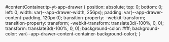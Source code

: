 #contentContainer.tp-yt-app-drawer {
    position: absolute;
    top: 0;
    bottom: 0;
    left: 0;
    width: var(--app-drawer-width, 256px);
    padding: var(--app-drawer-content-padding, 120px 0);
    transition-property: -webkit-transform;
    transition-property: transform;
    -webkit-transform: translate3d(-100%, 0, 0);
    transform: translate3d(-100%, 0, 0);
    background-color: #fff;
    background-color: var(--app-drawer-content-container-background-color);
}
<style>
canvas, caption, center, cite, code, dd, del, dfn, div, dl, dt, em, embed, fieldset, font, form, h1, h2, h3, h4, h5, h6, hr, i, iframe, img, ins, kbd, label, legend, li, menu, object, ol, p, pre, q, s, samp, small, span, strike, strong, sub, sup, table, tbody, td, tfoot, th, thead, tr, tt, u, ul, var {
    margin: 0;
    padding: 0;
    border: 0;
    background: transparent;
}
user agent stylesheet
div {
    display: block;
}
<style>
tp-yt-app-drawer {
    position: fixed;
    z-index: 1;
    top: -120px;
    right: 0;
    bottom: -120px;
    left: 0;
    visibility: hidden;
    transition-property: visibility;
}
style attribute {
    --ytd-app-fullerscreen-scrollbar-width: 17px;
    --ytd-masthead-height: 56px;
}
<style>
ytd-app[darker-dark-theme] {
    background: var(--yt-spec-base-background);
    --app-drawer-content-container-background-color: var( --yt-spec-base-background );
}
<style>
ytd-app[guide-refresh] {
    --app-drawer-content-container-background-color: var( --yt-spec-brand-background-solid );
}
<style>
ytd-app {
    --app-drawer-width: 240px;
    --ytd-mini-guide-width: 72px;
    --app-drawer-content-container-background-color: var( --yt-spec-general-background-a );
    background: var(--yt-spec-general-background-a);
    display: block;
    left: 0;
    min-height: 100%;
    position: absolute;
    right: 0;
    top: 0;
    scrollbar-color: var(--yt-spec-text-secondary) transparent;
}
<style>
html body[modern-dialog] {
    --iron-overlay-backdrop-opacity: 0.1;
}
style attribute {
    font-size: 10px;
    font-family: Roboto, Arial, sans-serif;
}
<style>
html[darker-dark-theme] {
    --paper-dialog-background-color: var(--yt-spec-raised-background);
    --paper-listbox-background-color: var(--yt-spec-menu-background);
    --paper-menu-background-color: var(--yt-spec-menu-background);
}
<style>
html[system-icons] {
    --ytd-searchbox-legacy-button-icon-color: #030303;
}
<style>
html:not(.style-scope) {
    --paper-dialog-background-color: var(--yt-spec-brand-background-solid);
    --paper-listbox-background-color: var(--yt-spec-brand-background-solid);
    --paper-listbox-color: var(--yt-spec-text-primary);
    --paper-spinner-layer-1-color: var(--yt-spec-text-secondary);
    --paper-spinner-layer-2-color: var(--yt-spec-text-secondary);
    --paper-spinner-layer-3-color: var(--yt-spec-text-secondary);
    --paper-spinner-layer-4-color: var(--yt-spec-text-secondary);
    --paper-spinner-color: var(--yt-spec-text-secondary);
    --paper-input-container-focus-color: var(--yt-spec-themed-blue);
    --paper-input-container-input-color: var(--yt-spec-text-primary);
    --paper-input-container-invalid-color: var(--yt-spec-brand-link-text);
    --paper-checkbox-unchecked-color: var(--yt-spec-icon-inactive);
    --paper-checkbox-unchecked-ink-color: var(--yt-spec-icon-inactive);
    --paper-checkbox-checked-color: var(--yt-spec-call-to-action);
    --paper-checkbox-checked-ink-color: var(--yt-spec-call-to-action);
    --paper-checkbox-label-color: var(--yt-spec-text-primary);
    --paper-checkbox-label-spacing: 16px;
    --paper-checkbox-size: 20px;
    --paper-checkbox-checkmark-color: var(--yt-spec-text-primary-inverse);
    --paper-radio-button-unchecked-color: var(--yt-spec-icon-inactive);
    --paper-radio-button-unchecked-ink-color: var(--yt-spec-icon-inactive);
    --paper-radio-button-checked-color: var(--yt-spec-call-to-action);
    --paper-radio-button-checked-ink-color: var(--yt-spec-call-to-action);
    --paper-radio-button-label-spacing: 16px;
    --paper-radio-button-label-color: var(--yt-spec-text-primary);
    --paper-radio-button-size: 20px;
    --paper-toggle-button-unchecked-bar-color: var(--yt-spec-icon-disabled);
    --paper-toggle-button-unchecked-button-color: var(--yt-spec-icon-inactive);
    --paper-toggle-button-checked-bar-color: var(--yt-spec-icon-disabled);
    --paper-toggle-button-checked-button-color: var(--yt-spec-call-to-action);
    --paper-toggle-button-checked-ink-color: var(--yt-spec-call-to-action);
    --paper-toggle-button-unchecked-ink-color: var(--yt-spec-touch-response);
    --paper-menu-disabled-color: var(--yt-spec-text-primary);
    --paper-menu-background-color: var(--yt-spec-brand-background-solid);
    --paper-menu-color: var(--yt-spec-text-primary);
    --yt-icon-width: 40px;
    --yt-icon-height: 40px;
}
<style>
html[typography] {
    --yt-channel-line-height: 3.2rem;
    --yt-navbar-title-line-height: 2.6rem;
    --yt-subheadline-line-height: 2.2rem;
    --yt-link-line-height: 2rem;
    --yt-thumbnail-attribution-font-size: 1.2rem;
    --yt-thumbnail-attribution-line-height: 1.8rem;
    --yt-user-comment-line-height: 2rem;
    --yt-guide-highlight-line-height: 2rem;
    --yt-caption-font-size: 1.2rem;
    --yt-caption-line-height: 1.8rem;
}
<style>
html[typography-spacing] {
    --yt-subheadline-letter-spacing: 0.1px;
    --yt-subheadline-link-letter-spacing: 0.15px;
    --yt-link-letter-spacing: 0.25px;
    --yt-thumbnail-attribution-letter-spacing: 0.3px;
    --yt-user-comment-letter-spacing: 0.2px;
    --yt-guide-highlight-letter-spacing: 0.25px;
    --yt-caption-letter-spacing: 0.35px;
    --yt-badge-letter-spacing: 0.35px;
    --yt-tab-system-letter-spacing: 0.5px;
}
<style>
html[darker-dark-theme], [darker-dark-theme] [light] {
    --yt-spec-text-primary: #0f0f0f;
    --yt-spec-text-primary-inverse: #fff;
}
<style>
html[system-icons] {
    --yt-spec-icon-active-other: #030303;
    --yt-spec-icon-inactive: #030303;
    --yt-spec-icon-disabled: #909090;
    --yt-spec-brand-icon-active: #030303;
    --yt-spec-brand-icon-inactive: #030303;
    --yt-button-icon-button-text-color: var(--yt-spec-text-primary);
}
<style>
html:not(.style-scope) {
    --primary-text-color: var(--light-theme-text-color);
    --primary-background-color: var(--light-theme-background-color);
    --secondary-text-color: var(--light-theme-secondary-color);
    --disabled-text-color: var(--light-theme-disabled-color);
    --divider-color: var(--light-theme-divider-color);
    --error-color: #dd2c00;
    --primary-color: #3f51b5;
    --light-primary-color: #c5cae9;
    --dark-primary-color: #303f9f;
    --accent-color: #ff4081;
    --light-accent-color: #ff80ab;
    --dark-accent-color: #f50057;
    --light-theme-background-color: #fff;
    --light-theme-base-color: #000;
    --light-theme-text-color: #212121;
    --light-theme-secondary-color: #737373;
    --light-theme-disabled-color: #9b9b9b;
    --light-theme-divider-color: #dbdbdb;
    --dark-theme-background-color: #212121;
    --dark-theme-base-color: #fff;
    --dark-theme-text-color: #fff;
    --dark-theme-secondary-color: #bcbcbc;
    --dark-theme-disabled-color: #646464;
    --dark-theme-divider-color: #3c3c3c;
    --text-primary-color: var(--dark-theme-text-color);
    --default-primary-color: var(--primary-color);
}
<style>
html {
    --yt-swatch-icon-color: var(--yt-deprecated-luna-black-opacity-lighten-3);
    --yt-swatch-primary: var(--yt-spec-static-brand-white);
    --yt-swatch-primary-darker: rgb(230, 230, 230);
    --yt-swatch-text: var(--yt-deprecated-luna-black-opacity-lighten-3);
    --yt-swatch-input-text: var(--yt-deprecated-luna-black);
    --yt-swatch-tab-selected-text: rgb(15, 15, 15);
    --yt-swatch-textbox-bg: rgb(255, 255, 255);
}
<style>
html {
    --yt-subscription-product-grid-margin: 24px;
    --yt-subscription-product-grid-margin-two-thirds: 16px;
    --yt-subscription-product-grid-margin-half: 12px;
    --yt-subscription-product-grid-margin-one-third: 8px;
}
<style>
html {
    --paper-tooltip-delay-in: 1ms;
    --paper-tooltip-delay-out: 0;
    --paper-tooltip-duration-in: 150ms;
    --paper-tooltip-duration-out: 75ms;
    --yt-button-tooltip-z-index: 2300;
    --iron-overlay-backdrop-opacity: 0.8;
    --paper-tab-content-focused-font-weight: 500;
}
<style>
html {
    --ytd-z-index-report-form-overlay: 100;
    --ytd-z-index-engagement-panel-scrim: 600;
    --ytd-z-index-engagement-panel-scrimmed: 601;
    --ytd-z-index-toggle-button-tooltip: 2300;
    --ytd-z-index-miniplayer-bar: 2008;
    --ytd-z-index-masthead: 2020;
    --ytd-z-index-user-mention-suggestions-container: 2022;
    --ytd-z-index-notification: 2024;
    --ytd-z-index-miniplayer: 2018;
    --ytd-z-index-channel-name: 300;
    --ytd-thumbnail-height: 118px;
    --ytd-grid-1-columns-width: 214px;
    --ytd-grid-2-columns-width: 428px;
    --ytd-grid-3-columns-width: 642px;
    --ytd-grid-4-columns-width: 856px;
    --ytd-grid-5-columns-width: 1070px;
    --ytd-grid-6-columns-width: 1284px;
    --ytd-grid-max-width: 1284px;
    --ytd-scrollbar-width: 8px;
    --ytd-default-promo-panel-renderer-height: 600px;
}
<style>
html {
    --ytd-searchbox-border-color: hsla(0, 0%, 53.3%, 0.2);
    --ytd-searchbox-legacy-border-color: #ccc;
    --ytd-searchbox-legacy-border-shadow-color: #eee;
    --ytd-searchbox-legacy-button-color: #f8f8f8;
    --ytd-searchbox-legacy-button-border-color: #d3d3d3;
    --ytd-searchbox-legacy-button-focus-color: #e9e9e9;
    --ytd-searchbox-legacy-button-hover-color: #f0f0f0;
    --ytd-searchbox-legacy-button-hover-border-color: #c6c6c6;
    --ytd-searchbox-legacy-button-icon-color: #333;
    --ytd-searchbox-background: hsl(0, 0%, 100%);
    --ytd-searchbox-text-color: hsl(0, 0%, 6.7%);
}
<style>
html {
    --ytd-rich-grid-items-per-row: 4;
    --ytd-rich-grid-posts-per-row: 3;
    --ytd-rich-grid-slim-items-per-row: 6;
    --ytd-rich-grid-game-cards-per-row: 6;
    --ytd-rich-grid-item-margin: 16px;
    --ytd-rich-grid-shorts-item-margin: 4px;
    --ytd-rich-grid-item-min-width: 320px;
    --ytd-rich-grid-item-max-width: 360px;
    --ytd-rich-grid-mini-item-min-width: 240px;
    --ytd-rich-grid-mini-item-max-width: 320px;
    --ytd-rich-grid-slim-item-max-width: 220px;
}
<style>
html {
    --yt-navbar-title-font-size: 1.8rem;
    --ytd-navbar-title-font-size: var(--yt-navbar-title-font-size);
    --ytd-navbar-title-font-weight: 400;
    --ytd-navbar-title-line-height: var(--yt-navbar-title-line-height, 2.4rem);
    --ytd-subheadline-font-size: var(--yt-subheadline-font-size, 1.6rem);
    --ytd-subheadline-font-weight: 400;
    --ytd-subheadline-line-height: var(--yt-subheadline-line-height, 2rem);
    --ytd-subheadline-letter-spacing: var( --yt-subheadline-letter-spacing, normal );
    --ytd-link-font-size: var(--yt-link-font-size, 1.4rem);
    --ytd-link-font-weight: 500;
    --ytd-link-line-height: var(--yt-link-line-height, 1.6rem);
    --ytd-link-letter-spacing: var(--yt-link-letter-spacing, normal);
    --ytd-user-comment-font-size: var(--yt-user-comment-font-size, 1.4rem);
    --ytd-user-comment-font-weight: 400;
    --ytd-user-comment-line-height: var(--yt-user-comment-line-height, 2.1rem);
    --ytd-user-comment-letter-spacing: var( --yt-user-comment-letter-spacing, normal );
    --ytd-tab-system-font-size: var(--yt-tab-system-font-size, 1.4rem);
    --ytd-tab-system-font-weight: 500;
    --ytd-tab-system-letter-spacing: var(--yt-tab-system-letter-spacing, 0.007px);
    --ytd-tab-system-text-transform: uppercase;
    --ytd-caption-font-size: var(--yt-caption-font-size, 1.3rem);
    --ytd-caption-line-height: var(--yt-caption-line-height, normal);
    --ytd-caption-font-weight: 500;
    --ytd-caption-letter-spacing: var(--yt-caption-letter-spacing, 0.007px);
    --ytd-caption-text-transform: uppercase;
    --ytd-mini-attribution-font-size: 1.2rem;
    --ytd-mini-attribution-font-weight: 400;
    --ytd-mini-attribution-line-height: 1.5rem;
    --ytd-code-snippet-font-size: 1.4rem;
    --ytd-code-snippet-line-height: 2.4rem;
}
<style>
html {
    --ytd-grid-base: 103px;
    --ytd-margin-base: 4px;
    --ytd-avatar-size: 32px;
    --ytd-toolbar-height: 56px;
    --ytd-margin-2x: 8px;
    --ytd-margin-3x: 12px;
    --ytd-margin-4x: 16px;
    --ytd-margin-5x: 20px;
    --ytd-margin-6x: 24px;
    --ytd-margin-7x: 28px;
    --ytd-margin-8x: 32px;
    --ytd-margin-9x: 36px;
    --ytd-margin-10x: 40px;
    --ytd-margin-11x: 44px;
    --ytd-margin-12x: 48px;
    --ytd-margin-14x: 56px;
    --ytd-margin-16x: 64px;
    --ytd-margin-17x: 68px;
    --ytd-margin-24x: 96px;
    --ytd-margin-25x: 100px;
    --ytd-margin-35x: 140px;
    --ytd-neg-margin-base: -4px;
    --ytd-neg-margin-2x: -8px;
    --ytd-neg-margin-3x: -12px;
    --ytd-neg-margin-4x: -16px;
    --ytd-neg-margin-5x: -20px;
    --ytd-neg-margin-6x: -24px;
    --ytd-neg-margin-7x: -28px;
    --ytd-neg-margin-8x: -32px;
    --ytd-neg-margin-10x: -40px;
    --ytd-neg-margin-11x: -44px;
    --ytd-neg-margin-12x: -48px;
    --ytd-neg-margin-14x: -56px;
    --ytd-neg-margin-16x: -64px;
    --ytd-neg-margin-24x: -96px;
    --ytd-neg-margin-25x: -100px;
    --yt-report-form-modal-renderer-min-width: 250px;
    --yt-legal-report-details-form-renderer-min-width: 250px;
    --yt-upsell-dialog-layout-vertical-width: 400px;
    --yt-upsell-dialog-layout-horizontal-width: 800px;
}
<style>
html {
    --yt-button-margin: 0;
    --yt-button-padding: 10px 16px;
    --yt-button-padding-minus-border: 9px 15px;
    --yt-button-padding-minus-focus-outline: 8px 14px;
    --yt-button-padding-minus-focus-outline-width: 2px;
    --yt-button-with-icon-padding-minus-focus-outline: 4px 14px;
    --yt-button-border-radius: 2px;
}
<style>
html {
    --yt-deprecated-blue-light: hsl(205.9, 80%, 43.1%);
    --yt-deprecated-opalescence-grey-opacity-lighten-3: hsla(0, 0%, 53.3%, 0.4);
    --yt-deprecated-opalescence-soft-grey-opacity-lighten-3: hsla( 0, 0%, 93.3%, 0.4 );
    --yt-deprecated-luna-black-opacity-lighten-2: hsla(0, 0%, 6.7%, 0.6);
    --yt-deprecated-luna-black-opacity-lighten-3: hsla(0, 0%, 6.7%, 0.4);
    --yt-deprecated-luna-black-opacity-lighten-4: hsla(0, 0%, 6.7%, 0.2);
    --yt-deprecated-opalescence-soft-grey: hsl(0, 0%, 93.3%);
    --yt-opalescence-dark-grey: hsl(0, 0%, 20%);
    --yt-deprecated-luna-black: hsl(0, 0%, 6.7%);
    --yt-deprecated-white-opacity-lighten-4: hsla(0, 0%, 100%, 0.2);
    --yt-deprecated-opalescence-soft-grey-opacity-lighten-1: hsla( 0, 0%, 93.3%, 0.8 );
    --yt-deprecated-opalescence-soft-grey: hsl(0, 0%, 93.3%);
    --yt-live-chat-background-color: var(--yt-spec-static-brand-white);
    --yt-live-chat-secondary-background-color: var( --yt-deprecated-opalescence-soft-grey );
    --yt-live-chat-action-panel-background-color: var( --yt-deprecated-opalescence-soft-grey-opacity-lighten-3 );
    --yt-live-chat-action-panel-background-color-transparent: hsla( 0, 0%, 97%, 0.8 );
    --yt-live-chat-mode-change-background-color: var( --yt-deprecated-opalescence-soft-grey-opacity-lighten-3 );
    --yt-live-chat-primary-text-color: var(--yt-spec-text-primary);
    --yt-live-chat-secondary-text-color: var( --yt-deprecated-luna-black-opacity-lighten-2 );
    --yt-live-chat-tertiary-text-color: var( --yt-deprecated-luna-black-opacity-lighten-3 );
    --yt-live-chat-text-input-field-inactive-underline-color: #b8b8b8;
    --yt-live-chat-text-input-field-placeholder-color: var( --yt-deprecated-luna-black-opacity-lighten-2 );
    --yt-live-chat-text-input-field-underline-transition-duration: 0.25s;
    --yt-live-chat-icon-button-color: var(--yt-live-chat-primary-text-color);
    --yt-live-chat-enabled-send-button-color: #4285f4;
    --yt-live-chat-disabled-icon-button-color: var( --yt-deprecated-luna-black-opacity-lighten-4 );
    --yt-live-chat-picker-button-color: var( --yt-deprecated-luna-black-opacity-lighten-3 );
    --yt-live-chat-picker-button-active-color: var( --yt-deprecated-luna-black-opacity-lighten-1 );
    --yt-live-chat-picker-button-disabled-color: var( --yt-live-chat-disabled-icon-button-color );
    --yt-live-chat-picker-button-hover-color: var( --yt-deprecated-luna-black-opacity-lighten-2 );
    --yt-live-chat-mention-background-color: #ff5722;
    --yt-live-chat-mention-text-color: var(--yt-spec-static-brand-white);
    --yt-live-chat-deleted-message-color: rgba(0, 0, 0, 0.5);
    --yt-live-chat-deleted-message-bar-color: rgba(11, 11, 11, 0.2);
    --yt-live-chat-disabled-button-background-color: var( --yt-deprecated-opalescence-soft-grey );
    --yt-live-chat-disabled-button-text-color: var( --yt-deprecated-luna-black-opacity-lighten-3 );
    --yt-live-chat-sub-panel-background-color: var( --yt-deprecated-opalescence-soft-grey );
    --yt-live-chat-sub-panel-background-color-transparent: hsla(0, 0%, 93%, 0.7);
    --yt-live-chat-header-background-color: var( --yt-deprecated-opalescence-soft-grey-opacity-lighten-3 );
    --yt-live-chat-header-button-color: var(--yt-deprecated-luna-black);
    --yt-live-chat-header-bottom-border: 1px solid var(--yt-spec-10-percent-layer);
    --yt-live-chat-count-color-early-warning: hsl(40, 76%, 55%);
    --yt-live-chat-count-color-error: hsl(10, 51%, 49%);
    --yt-live-chat-error-message-color: hsl(10, 51%, 49%);
    --yt-live-chat-reconnect-message-color: hsla(0, 0%, 7%, 0.2);
    --yt-live-chat-moderator-color: hsl(225, 84%, 66%);
    --yt-live-chat-new-moderator-color: var(--yt-spec-call-to-action);
    --yt-live-chat-owner-color: hsl(40, 76%, 55%);
    --yt-live-chat-author-chip-owner-background-color: #ffd600;
    --yt-live-chat-author-chip-owner-text-color: rgba(0, 0, 0, 0.87);
Show All Properties (89 more)
}
<style>
html {
    --yt-deprecated-luna-black: hsl(0, 0%, 6.7%);
    --yt-deprecated-opalescence-grey: hsl(0, 0%, 53.3%);
    --yt-deprecated-opalescence-soft-grey: hsl(0, 0%, 93.3%);
    --yt-deprecated-blue: hsl(206.1, 79.3%, 52.7%);
    --yt-deprecated-luna-black-opacity-lighten-1: hsla(0, 0%, 6.7%, 0.8);
    --yt-deprecated-luna-black-opacity-lighten-2: hsla(0, 0%, 6.7%, 0.6);
    --yt-deprecated-luna-black-opacity-lighten-3: hsla(0, 0%, 6.7%, 0.4);
    --yt-deprecated-opalescence-soft-grey-opacity-lighten-3: hsla( 0, 0%, 93.3%, 0.4 );
    --yt-deprecated-white-opacity-lighten-1: hsla(0, 0%, 100%, 0.8);
    --yt-deprecated-white-opacity-lighten-2: hsla(0, 0%, 100%, 0.6);
    --yt-deprecated-dark-surface-100: hsl(0, 0%, 7%);
}
<style>
html {
    --yt-spec-white-1: #fff;
    --yt-spec-white-2: #f9f9f9;
    --yt-spec-white-3: #f1f1f1;
    --yt-spec-white-4: #e9e9e9;
    --yt-spec-black-1: #282828;
    --yt-spec-black-2: #1f1f1f;
    --yt-spec-black-3: #161616;
    --yt-spec-black-4: #0d0d0d;
    --yt-spec-black-pure: #000;
    --yt-spec-grey-1: #ccc;
    --yt-spec-grey-2: #aaa;
    --yt-spec-grey-3: #909090;
    --yt-spec-grey-4: #717171;
    --yt-spec-grey-5: #606060;
    --yt-brand-youtube-red: #f00;
    --yt-brand-medium-red: #c00;
    --yt-brand-light-red: #ff4e45;
    --yt-spec-red-30: #ff8983;
    --yt-spec-red-70: #990412;
    --yt-spec-pale-blue: #f2f8ff;
    --yt-spec-light-blue: #3ea6ff;
    --yt-spec-dark-blue: #065fd4;
    --yt-spec-navy-blue: #252a3a;
    --yt-spec-light-green: #2ba640;
    --yt-spec-dark-green: #107516;
    --yt-spec-yellow: #fbc02d;
    --yt-spec-black-pure-alpha-5: rgba(0, 0, 0, 0.05);
    --yt-spec-black-pure-alpha-10: rgba(0, 0, 0, 0.1);
    --yt-spec-black-pure-alpha-15: rgba(0, 0, 0, 0.15);
    --yt-spec-black-pure-alpha-30: rgba(0, 0, 0, 0.3);
    --yt-spec-black-pure-alpha-60: rgba(0, 0, 0, 0.6);
    --yt-spec-black-pure-alpha-80: rgba(0, 0, 0, 0.8);
    --yt-spec-black-1-alpha-98: rgba(40, 40, 40, 0.98);
    --yt-spec-black-1-alpha-95: rgba(40, 40, 40, 0.95);
    --yt-spec-white-1-alpha-10: rgba(255, 255, 255, 0.1);
    --yt-spec-white-1-alpha-20: rgba(255, 255, 255, 0.2);
    --yt-spec-white-1-alpha-25: rgba(255, 255, 255, 0.25);
    --yt-spec-white-1-alpha-30: rgba(255, 255, 255, 0.3);
    --yt-spec-white-1-alpha-70: rgba(255, 255, 255, 0.7);
    --yt-spec-white-1-alpha-95: rgba(255, 255, 255, 0.95);
    --yt-spec-white-1-alpha-98: rgba(255, 255, 255, 0.98);
    --yt-brand-medium-red-alpha-90: rgba(204, 0, 0, 0.9);
    --yt-brand-medium-red-alpha-30: rgba(204, 0, 0, 0.3);
    --yt-brand-light-red-alpha-30: rgba(255, 78, 69, 0.3);
    --yt-spec-light-blue-alpha-30: rgba(62, 166, 255, 0.3);
    --yt-spec-dark-blue-alpha-30: rgba(6, 95, 212, 0.3);
}
<style>
html, [light] {
    --yt-spec-base-background: #fff;
    --yt-spec-raised-background: #fff;
    --yt-spec-menu-background: #fff;
    --yt-spec-inverted-background: #0f0f0f;
    --yt-spec-additive-background: rgba(0, 0, 0, 0.05);
    --yt-spec-outline: rgba(0, 0, 0, 0.1);
    --yt-spec-shadow: rgba(0, 0, 0, 0.25);
    --yt-spec-brand-background-solid: #fff;
    --yt-spec-brand-background-primary: rgba(255, 255, 255, 0.98);
    --yt-spec-brand-background-secondary: rgba(255, 255, 255, 0.95);
    --yt-spec-general-background-a: #f9f9f9;
    --yt-spec-general-background-b: #f1f1f1;
    --yt-spec-general-background-c: #e9e9e9;
    --yt-spec-error-background: #181818;
    --yt-spec-text-primary: #030303;
    --yt-spec-text-primary-inverse: #fff;
    --yt-spec-text-secondary: #606060;
    --yt-spec-text-disabled: #909090;
    --yt-spec-call-to-action: #065fd4;
    --yt-spec-call-to-action-inverse: #3ea6ff;
    --yt-spec-suggested-action: #def1ff;
    --yt-spec-suggested-action-inverse: #263850;
    --yt-spec-icon-active-other: #606060;
    --yt-spec-icon-inactive: #909090;
    --yt-spec-icon-disabled: #ccc;
    --yt-spec-badge-chip-background: rgba(0, 0, 0, 0.05);
    --yt-spec-verified-badge-background: rgba(0, 0, 0, 0.15);
    --yt-spec-button-chip-background-hover: rgba(0, 0, 0, 0.1);
    --yt-spec-touch-response: #000;
    --yt-spec-touch-response-inverse: #fff;
    --yt-spec-brand-icon-active: #f00;
    --yt-spec-brand-icon-inactive: #606060;
    --yt-spec-brand-button-background: #c00;
    --yt-spec-brand-link-text: #c00;
    --yt-spec-wordmark-text: #212121;
    --yt-spec-10-percent-layer: rgba(0, 0, 0, 0.1);
    --yt-spec-snackbar-background: #212121;
    --yt-spec-snackbar-background-updated: #181818;
    --yt-spec-error-indicator: #990412;
    --yt-spec-themed-blue: #065fd4;
    --yt-spec-themed-green: #107516;
    --yt-spec-ad-indicator: #00716c;
    --yt-spec-themed-overlay-background: rgba(255, 255, 255, 0.7);
    --yt-spec-commerce-badge-background: #deffde;
    --yt-spec-static-brand-red: #f00;
    --yt-spec-static-brand-white: #fff;
    --yt-spec-static-brand-black: #212121;
    --yt-spec-static-clear-color: rgba(255, 255, 255, 0);
    --yt-spec-static-clear-black: rgba(0, 0, 0, 0);
    --yt-spec-static-ad-yellow: #fbc02d;
Show All Properties (39 more)
}
html {
    background-color: #f9f9f9!important;
    -webkit-text-size-adjust: none;
}
<style>
#contentContainer.tp-yt-app-drawer[swipe-open].tp-yt-app-drawer::after {
    position: fixed;
    top: 0;
    bottom: 0;
    left: 100%;
    visibility: visible;
    width: 20px;
    content: "";
}
